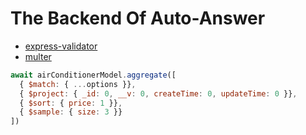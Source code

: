 # The Backend Of Auto-Answer

- [express-validator](https://express-validator.github.io/docs/index.html)
- [multer](https://www.npmjs.com/package/multer)

```js
await airConditionerModel.aggregate([
  { $match: { ...options }},
  { $project: { _id: 0, __v: 0, createTime: 0, updateTime: 0 }},
  { $sort: { price: 1 }},
  { $sample: { size: 3 }}
])
```